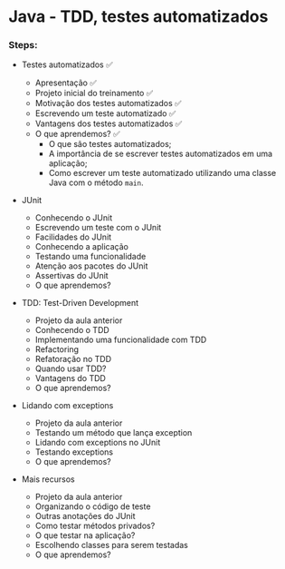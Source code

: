 # Java - TDD, testes automatizados

### Steps:

- Testes automatizados ✅
  - Apresentação ✅
  - Projeto inicial do treinamento ✅
  - Motivação dos testes automatizados ✅
  - Escrevendo um teste automatizado ✅
  - Vantagens dos testes automatizados ✅
  - O que aprendemos? ✅
    - O que são testes automatizados;
    - A importância de se escrever testes automatizados em uma aplicação;
    - Como escrever um teste automatizado utilizando uma classe Java com o método `main`.

- JUnit
  - Conhecendo o JUnit
  - Escrevendo um teste com o JUnit
  - Facilidades do JUnit
  - Conhecendo a aplicação
  - Testando uma funcionalidade
  - Atenção aos pacotes do JUnit
  - Assertivas do JUnit
  - O que aprendemos?

- TDD: Test-Driven Development
  - Projeto da aula anterior
  - Conhecendo o TDD
  - Implementando uma funcionalidade com TDD
  - Refactoring
  - Refatoração no TDD
  - Quando usar TDD?
  - Vantagens do TDD
  - O que aprendemos?

- Lidando com exceptions
  - Projeto da aula anterior
  - Testando um método que lança exception
  - Lidando com exceptions no JUnit
  - Testando exceptions
  - O que aprendemos?

- Mais recursos
  - Projeto da aula anterior
  - Organizando o código de teste
  - Outras anotações do JUnit
  - Como testar métodos privados?
  - O que testar na aplicação?
  - Escolhendo classes para serem testadas
  - O que aprendemos?